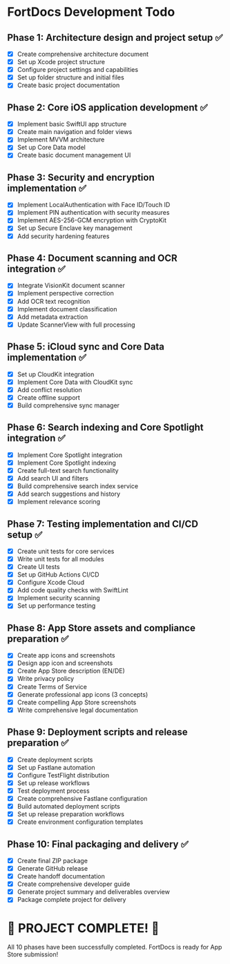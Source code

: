 # FortDocs Development Todo

## Phase 1: Architecture design and project setup ✅
- [x] Create comprehensive architecture document
- [x] Set up Xcode project structure
- [x] Configure project settings and capabilities
- [x] Set up folder structure and initial files
- [x] Create basic project documentation

## Phase 2: Core iOS application development ✅
- [x] Implement basic SwiftUI app structure
- [x] Create main navigation and folder views
- [x] Implement MVVM architecture
- [x] Set up Core Data model
- [x] Create basic document management UI

## Phase 3: Security and encryption implementation ✅
- [x] Implement LocalAuthentication with Face ID/Touch ID
- [x] Implement PIN authentication with security measures
- [x] Implement AES-256-GCM encryption with CryptoKit
- [x] Set up Secure Enclave key management
- [x] Add security hardening features

## Phase 4: Document scanning and OCR integration ✅
- [x] Integrate VisionKit document scanner
- [x] Implement perspective correction
- [x] Add OCR text recognition
- [x] Implement document classification
- [x] Add metadata extraction
- [x] Update ScannerView with full processing

## Phase 5: iCloud sync and Core Data implementation ✅
- [x] Set up CloudKit integration
- [x] Implement Core Data with CloudKit sync
- [x] Add conflict resolution
- [x] Create offline support
- [x] Build comprehensive sync manager

## Phase 6: Search indexing and Core Spotlight integration ✅
- [x] Implement Core Spotlight integration
- [x] Implement Core Spotlight indexing
- [x] Create full-text search functionality
- [x] Add search UI and filters
- [x] Build comprehensive search index service
- [x] Add search suggestions and history
- [x] Implement relevance scoring

## Phase 7: Testing implementation and CI/CD setup ✅
- [x] Create unit tests for core services
- [x] Write unit tests for all modules
- [x] Create UI tests
- [x] Set up GitHub Actions CI/CD
- [x] Configure Xcode Cloud
- [x] Add code quality checks with SwiftLint
- [x] Implement security scanning
- [x] Set up performance testing

## Phase 8: App Store assets and compliance preparation ✅
- [x] Create app icons and screenshots
- [x] Design app icon and screenshots
- [x] Create App Store description (EN/DE)
- [x] Write privacy policy
- [x] Create Terms of Service
- [x] Generate professional app icons (3 concepts)
- [x] Create compelling App Store screenshots
- [x] Write comprehensive legal documentation

## Phase 9: Deployment scripts and release preparation ✅
- [x] Create deployment scripts
- [x] Set up Fastlane automation
- [x] Configure TestFlight distribution
- [x] Set up release workflows
- [x] Test deployment process
- [x] Create comprehensive Fastlane configuration
- [x] Build automated deployment scripts
- [x] Set up release preparation workflows
- [x] Create environment configuration templates

## Phase 10: Final packaging and delivery ✅
- [x] Create final ZIP package
- [x] Generate GitHub release
- [x] Create handoff documentation
- [x] Create comprehensive developer guide
- [x] Generate project summary and deliverables overview
- [x] Package complete project for delivery

# 🎉 PROJECT COMPLETE! 🎉

All 10 phases have been successfully completed. FortDocs is ready for App Store submission!

